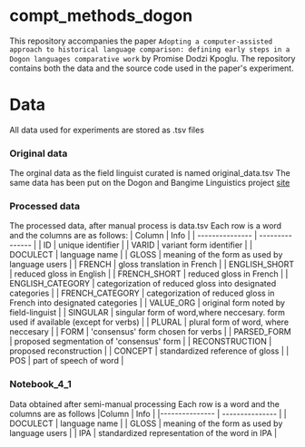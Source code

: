 # compt_methods_dogon
This repository accompanies the paper `Adopting a computer-assisted approach to historical language comparison: defining early steps in a Dogon languages comparative work` by Promise Dodzi Kpoglu. 
The repository contains both the data and the source code used in the paper's experiment.

# Data
All data used for experiments are stored as .tsv files

### Original data
The orginal data as the field linguist curated is named original_data.tsv
The same data has been put on the Dogon and Bangime Linguistics project [site]([url](https://dogonlanguages.info/))

### Processed data
The processed data, after manual process is data.tsv
Each row is a word and the columns are as follows:
| Column | Info |
| --------------- | --------------- | 
| ID    | unique identifier    | 
| VARID    | variant form identifier    | 
| DOCULECT    | language name    | 
| GLOSS    | meaning of the form as used by language users    |
| FRENCH    | gloss translation in French    |
| ENGLISH_SHORT    | reduced gloss in English    |
| FRENCH_SHORT    | reduced gloss in French    |
| ENGLISH_CATEGORY    | categorization of reduced gloss into designated categories    |
| FRENCH_CATEGORY    | categorization of reduced gloss in French into designated categories    |
| VALUE_ORG    | original form noted by field-linguist    |
| SINGULAR    | singular form of word,where neccesary. form used if available (except for verbs)    |
| PLURAL    | plural form of word, where neccesary    |
| FORM    | 'consensus' form chosen for verbs    |
| PARSED_FORM    | proposed segmentation of 'consensus' form    |
| RECONSTRUCTION    | proposed reconstruction    |
| CONCEPT    | standardized reference of gloss    |
| POS    | part of speech of word    |

### Notebook_4_1
Data obtained after semi-manual processing
Each row is a word and the columns are as follows
|Column | Info |
|--------------- | --------------- |
| DOCULECT    | language name    |
| GLOSS    | meaning of the form as used by language users    |
| IPA    | standardized representation of the word in IPA    |

